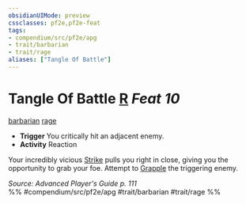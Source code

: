 ```yaml
---
obsidianUIMode: preview
cssclasses: pf2e,pf2e-feat
tags:
- compendium/src/pf2e/apg
- trait/barbarian
- trait/rage
aliases: ["Tangle Of Battle"]
---
```

# Tangle Of Battle  [R](rules/core-rulebook/chapter-9-playing-the-game.md#Actions "Reaction") *Feat 10*  
[barbarian](rules/traits/barbarian.md "Barbarian Class Trait")  [rage](rules/traits/rage.md "Rage Combat Trait")  

- **Trigger** You critically hit an adjacent enemy.
- **Activity** Reaction

Your incredibly vicious [Strike](rules/actions/strike.md) pulls you right in close, giving you the opportunity to grab your foe. Attempt to [Grapple](rules/actions/grapple.md) the triggering enemy.

*Source: Advanced Player's Guide p. 111*  
%% #compendium/src/pf2e/apg #trait/barbarian #trait/rage %%